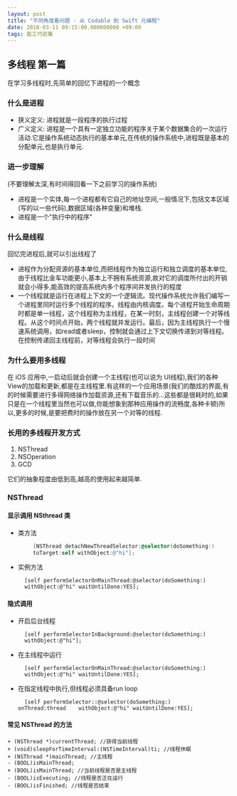 ```yaml
---
layout: post
title: "不同角度看问题 - 从 Codable 到 Swift 元编程"
date: 2018-03-11 09:15:00.000000000 +09:00
tags: 能工巧匠集
---
```


## 多线程 第一篇

在学习多线程时,先简单的回忆下进程的一个概念

### 什么是进程

*  狭义定义: 进程就是一段程序的执行过程 
*  广义定义: 进程是一个具有一定独立功能的程序关于某个数据集合的一次运行活动.它是操作系统动态执行的基本单元,在传统的操作系统中,进程既是基本的分配单元,也是执行单元.

### 进一步理解

 (不要理解太深,有时间得回看一下之前学习的操作系统)
*  进程是一个实体,每一个进程都有它自己的地址空间,一般情况下,包括文本区域(写的以一些代码),数据区域(各种变量)和堆栈.
*  进程是一个"执行中的程序"

### 什么是线程

回忆完进程后,就可以引出线程了  
<!-- more -->
* 进程作为分配资源的基本单位,而把线程作为独立运行和独立调度的基本单位,由于线程比金车功能更小,基本上不拥有系统资源,故对它的调度所付出的开销就会小得多,能高效的提高系统内多个程序间并发执行的程度 
* 一个线程就是运行在进程上下文的一个逻辑流。现代操作系统允许我们编写一个进程里同时运行多个线程的程序。线程由内核调度。每个进程开始生命周期时都是单一线程，这个线程称为主线程，在某一时刻，主线程创建一个对等线程。从这个时间点开始，两个线程就并发运行。最后，因为主线程执行一个慢速系统调用，如read或者sleep，控制就会通过上下文切换传递到对等线程。在控制传递回主线程前，对等线程会执行一段时间

### 为什么要用多线程

在 iOS 应用中,一启动后就会创建一个主线程(也可以说为 UI线程),我们的各种View的加载和更新,都是在主线程里.有这样的一个应用场景(我们的酷炫的界面,有的时候需要进行多得网络操作加载资源,还有下载音乐的...这些都是很耗时的,如果只是在一个线程里当然也可以做,你能想象到那种应用操作的流畅度,各种卡顿)所以,更多的时候,是要把费时的操作放在另一个对等的线程.

### 长用的多线程开发方式

1. NSThread
2. NSOperation
3. GCD
 
它们的抽象程度由低到高,越高的使用起来越简单.

### NSThread
#### 显示调用 NSthread 类
* 类方法  
```Objective-C
		[NSThread detachNewThreadSelector:@selector(doSomething:)
		toTarget:self withObject:@"hi"];
```
	
* 实例方法

		[self performSelectorOnMainThread:@selector(doSomething:)
		withObject:@"hi" waitUntilDone:YES];

#### 隐式调用

* 开启后台线程  
		
		[self performSelectorInBackground:@selector(doSomething:)
		withObject:@"hi"];

* 在主线程中运行

		[self performSelectorOnMainThread:@selector(doSomething:)
		withObject:@"hi" waitUntilDone:YES];


* 在指定线程中执行,但线程必须具备run loop

		[self performSelector::@selector(doSomething:) 		onThread:thread    withObject:@"hi" waitUntilDone:YES];

#### 常见 NSThread 的方法

	+ (NSThread *)currentThread; //获得当前线程
	+ (void)sleepForTimeInterval:(NSTimeInterval)ti; //线程休眠
	+ (NSThread *)mainThread; //主线程
	- (BOOL)isMainThread;
	+ (BOOL)isMainThread; //当前线程是否是主线程
	- (BOOL)isExecuting; //线程是否正在运行
	- (BOOL)isFinished; //线程是否结束

